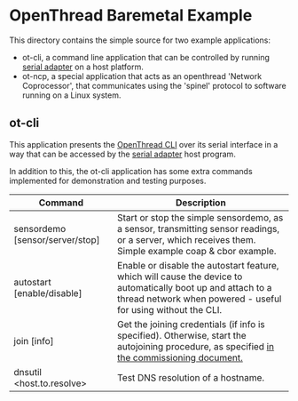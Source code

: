 # OpenThread Baremetal Example

This directory contains the simple source for two example applications:

- ot-cli, a command line application that can be controlled by running [serial adapter](../../../posix/app/serial-adapter) on a host platform.
- ot-ncp, a special application that acts as an openthread 'Network Coprocessor', that communicates using the 'spinel' protocol to software running on a Linux system.

## ot-cli

This application presents the [OpenThread CLI](https://github.com/Cascoda/openthread/blob/ext-mac-dev/src/cli/README.md)
over its serial interface in a way that can be accessed by the [serial adapter](../../../posix/app/serial-adapter) host
program.

In addition to this, the ot-cli application has some extra commands implemented for demonstration and testing purposes.

| Command | Description 
| ------- | -----------
| sensordemo [sensor/server/stop] | Start or stop the simple sensordemo, as a sensor, transmitting sensor readings, or a server, which receives them. Simple example coap & cbor example.
| autostart [enable/disable]      | Enable or disable the autostart feature, which will cause the device to automatically boot up and attach to a thread network when powered - useful for using without the CLI.
| join [info]                     | Get the joining credentials (if info is specified). Otherwise, start the autojoining procedure, as specified [in the commissioning document.](../../../docs/guides/thread-commissioning.md)
| dnsutil <host.to.resolve>       | Test DNS resolution of a hostname.
